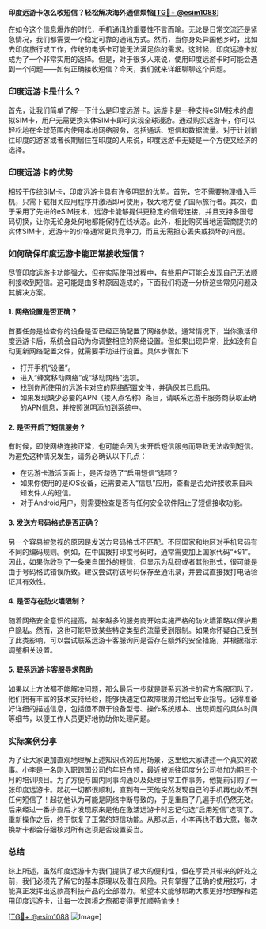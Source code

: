 **印度远游卡怎么收短信？轻松解决海外通信烦恼[[TG💪+ @esim1088](https://t.me/s/esim1088)]**

在如今这个信息爆炸的时代，手机通讯的重要性不言而喻。无论是日常交流还是紧急情况，我们都需要一个稳定可靠的通讯方式。然而，当你身处异国他乡时，比如去印度旅行或工作，传统的电话卡可能无法满足你的需求。这时候，印度远游卡就成为了一个非常实用的选择。但是，对于很多人来说，使用印度远游卡时可能会遇到一个问题——如何正确接收短信？今天，我们就来详细聊聊这个问题。

### 印度远游卡是什么？

首先，让我们简单了解一下什么是印度远游卡。远游卡是一种支持eSIM技术的虚拟SIM卡，用户无需更换实体SIM卡即可实现全球漫游。通过购买远游卡，你可以轻松地在全球范围内使用本地网络服务，包括通话、短信和数据流量。对于计划前往印度的游客或者长期居住在印度的人来说，印度远游卡无疑是一个方便又经济的选择。

### 印度远游卡的优势

相较于传统SIM卡，印度远游卡具有许多明显的优势。首先，它不需要物理插入手机，只需下载相关应用程序并激活即可使用，极大地方便了国际旅行者。其次，由于采用了先进的eSIM技术，远游卡能够提供更稳定的信号连接，并且支持多国号码切换，让你无论身处何地都能保持在线状态。此外，相比购买当地运营商提供的实体SIM卡，远游卡的价格通常更具竞争力，而且无需担心丢失或损坏的问题。

### 如何确保印度远游卡能正常接收短信？

尽管印度远游卡功能强大，但在实际使用过程中，有些用户可能会发现自己无法顺利接收到短信。这可能是由多种原因造成的，下面我们将逐一分析这些常见问题及其解决方案。

#### 1. 网络设置是否正确？

首要任务是检查你的设备是否已经正确配置了网络参数。通常情况下，当你激活印度远游卡后，系统会自动为你调整相应的网络设置。但如果出现异常，比如没有自动更新网络配置文件，就需要手动进行设置。具体步骤如下：

- 打开手机“设置”。
- 进入“蜂窝移动网络”或“移动网络”选项。
- 找到你所使用的远游卡对应的网络配置文件，并确保其已启用。
- 如果发现缺少必要的APN（接入点名称）条目，请联系远游卡服务商获取正确的APN信息，并按照说明添加到系统中。

#### 2. 是否开启了短信服务？

有时候，即使网络连接正常，也可能会因为未开启短信服务而导致无法收到短信。为避免这种情况发生，请务必确认以下几点：

- 在远游卡激活页面上，是否勾选了“启用短信”选项？
- 如果你使用的是iOS设备，还需要进入“信息”应用，查看是否允许接收来自未知发件人的短信。
- 对于Android用户，则需要检查是否有任何安全软件阻止了短信接收功能。

#### 3. 发送方号码格式是否正确？

另一个容易被忽视的原因是发送方号码格式不匹配。不同国家和地区对手机号码有不同的编码规则。例如，在中国拨打印度号码时，通常需要加上国家代码“+91”。因此，如果你收到了一条来自国外的短信，但显示为乱码或者其他形式，很可能是由于号码格式错误所致。建议尝试将该号码保存至通讯录，并尝试直接拨打电话验证其有效性。

#### 4. 是否存在防火墙限制？

随着网络安全意识的提高，越来越多的服务商开始实施严格的防火墙策略以保护用户隐私。然而，这也可能导致某些特定类型的流量受到限制。如果你怀疑自己受到了此类影响，可以尝试联系远游卡客服询问是否存在额外的安全措施，并根据指示调整相关设置。

#### 5. 联系远游卡客服寻求帮助

如果以上方法都不能解决问题，那么最后一步就是联系远游卡的官方客服团队了。他们拥有丰富的技术支持经验，能够快速定位故障根源并给出专业指导。记得准备好详细的描述信息，包括但不限于设备型号、操作系统版本、出现问题的具体时间等细节，以便工作人员更好地协助你处理问题。

### 实际案例分享

为了让大家更加直观地理解上述知识点的应用场景，这里给大家讲述一个真实的故事。小李是一名刚入职跨国公司的年轻白领，最近被派往印度分公司参加为期三个月的培训项目。为了方便与国内同事沟通以及处理日常工作事务，他提前订购了一张印度远游卡。起初一切都很顺利，直到有一天他突然发现自己的手机再也收不到任何短信了！起初他认为可能是网络中断导致的，于是重启了几遍手机仍然无效。后来经过一番排查后才发现原来是他在激活远游卡时忘记勾选“启用短信”选项了。重新操作之后，终于恢复了正常的短信功能。从那以后，小李再也不敢大意，每次换新卡都会仔细核对所有选项是否设置妥当。

### 总结

综上所述，虽然印度远游卡为我们提供了极大的便利性，但在享受其带来的好处之前，我们必须先了解它的基本原理以及潜在风险。只有掌握了正确的使用技巧，才能真正发挥出这款高科技产品的全部潜力。希望本文能够帮助大家更好地理解和运用印度远游卡，让每一次跨境之旅都变得更加顺畅愉快！

[[TG💪+ @esim1088](https://t.me/s/esim1088) ![Image](https://i.postimg.cc/4NQfJmqS/Snipaste-2025-05-13-00-14-12.png)]